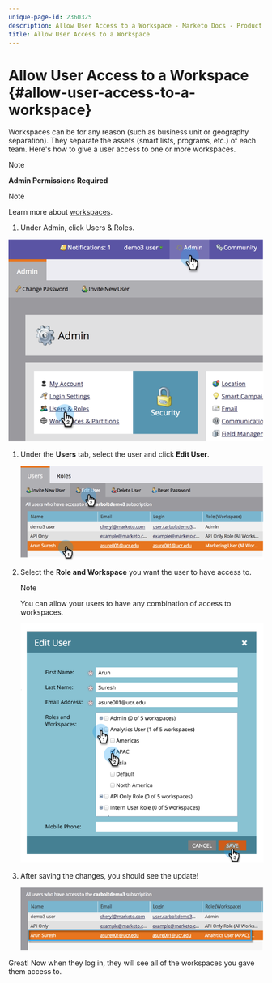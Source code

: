 ```yaml
---
unique-page-id: 2360325
description: Allow User Access to a Workspace - Marketo Docs - Product Documentation
title: Allow User Access to a Workspace
---
```


# Allow User Access to a Workspace {#allow-user-access-to-a-workspace}

Workspaces can be for any reason (such as business unit or geography separation). They separate the assets (smart lists, programs, etc.) of each team. Here's how to give a user access to one or more workspaces.

>[!NOTE]
>
>**Admin Permissions Required**

>[!NOTE]
>
>Learn more about [workspaces](/help/marketo/product-docs/administration/workspaces-and-person-partitions/understanding-workspaces-and-person-partitions.md).

1. Under Admin, click Users & Roles.

![](assets/image2014-9-17-11-3a2-3a32.png)

1. Under the **Users** tab, select the user and click **Edit User**.

   ![](assets/image2014-9-17-11-3a2-3a46.png)

1. Select the **Role and Workspace** you want the user to have access to.

   >[!NOTE]
   >
   >You can allow your users to have any combination of access to workspaces.

   ![](assets/image2014-9-17-11-3a3-3a16.png)

1. After saving the changes, you should see the update!

   ![](assets/image2014-9-17-11-3a3-3a31.png)

Great! Now when they log in, they will see all of the workspaces you gave them access to.
